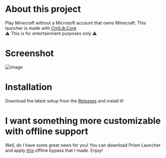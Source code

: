 # About this project
Play Minecraft without a Microsoft account that owns Minecraft. This launcher is made with [CmlLib.Core](https://github.com/CmlLib/CmlLib.Core)<br>
⚠️ This is for entertainment purposes only ⚠️

# Screenshot
![image](https://github.com/antunnitraj/OfflineMinecraftLauncher/assets/69330974/3c50c620-81e9-401d-99b8-e5209c3303d2)

# Installation
Download the latest setup from the [Releases](https://github.com/antunnitraj/OfflineMinecraftLauncher/releases) and install it!

# I want something more customizable with offline support
Well, do I have some great news for you! You can download Prism Launcher and apply [this](https://github.com/antunnitraj/Prism-Launcher-PolyMC-Offline-Bypass) offline bypass that I made. Enjoy!
